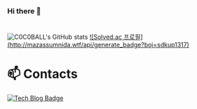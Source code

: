 ### Hi there 👋

<!--
**C0C0BALL/C0C0BALL** is a ✨ _special_ ✨ repository because its `README.md` (this file) appears on your GitHub profile.

Here are some ideas to get you started:

- 🔭 I’m currently working on ...
- 🌱 I’m currently learning ...
- 👯 I’m looking to collaborate on ...
- 🤔 I’m looking for help with ...
- 💬 Ask me about ...
- 📫 How to reach me: ...
- 😄 Pronouns: ...
- ⚡ Fun fact: ...
-->
#
![C0C0BALL's GitHub stats](https://github-readme-stats.vercel.app/api?username=C0C0BALL&show_icons=true&theme=radical)
[![Solved.ac 프로필]
(http://mazassumnida.wtf/api/generate_badge?boj=sdkup1317)](https://solved.ac/sdkup1317)
# 📫 Contacts
[![Tech Blog Badge](https://img.shields.io/badge/-Tech%20Blog-black?logo=github&link=https://coco-ball.tistory.com)](https://coco-ball.tistory.com)
